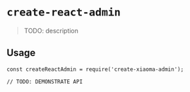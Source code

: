 # `create-react-admin`

> TODO: description

## Usage

```
const createReactAdmin = require('create-xiaoma-admin');

// TODO: DEMONSTRATE API
```
